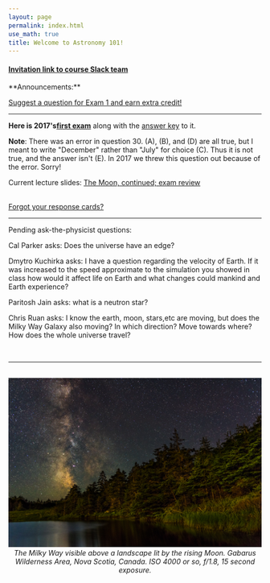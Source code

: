 ```yaml
---
layout: page 
permalink: index.html
use_math: true
title: Welcome to Astronomy 101! 
---
```


<h4>
<a href="https://join.slack.com/t/suphysics/shared_invite/enQtNzI2MzU4NzU5NDI2LWMxZWE2MmYzMjVmZGMzZWU5ZDk5OWFkYjMyMmI5ZGIyZDBkMDZiMjFmY2YzYWY1Y2U5ODY3ZDNlNDhmMDczMzk">Invitation link to course Slack team</a>
</h4>
**Announcements:**

<a href="https://docs.google.com/forms/d/1rpQp2BBb1eWjyAl5x1-IiyVTdGMRIL0PO2O0tI2JvXE/">Suggest a question for Exam 1 and earn extra credit!</a>

---

<b>Here is 2017's<a href="exam1.pdf">first exam</a></b> along with the <a href="exam1-key.pdf">answer key</a> to it.

**Note**: There was an error in question 30. (A), (B), and (D) are all true,
 but I meant to write "December" rather than "July" for choice (C). Thus it is not true, and the answer isn't (E). In 2017 we threw this question out because of the error. Sorry!




Current lecture slides: <a href="slides/lecture8/lecture8.pdf">The Moon, continued; exam review</a><br><br> 

[Forgot your response cards?](cards.html)

---

Pending ask-the-physicist questions:

Cal Parker asks: Does the universe have an edge?

Dmytro Kuchirka asks: I have a question regarding the velocity of Earth. If it was increased to the speed approximate to the simulation you showed in class how would it affect life on Earth and what changes could mankind and Earth experience?

Paritosh Jain asks: what is a neutron star?

Chris Ruan asks:  I know the earth, moon, stars,etc are moving, but does the Milky Way Galaxy also moving? In which direction? Move towards where? How does the whole universe travel?

<br>

---

<br>

<center> <img src="darkened-milky-way.jpg">
<br>
<em>The Milky Way visible above a landscape lit by the rising Moon. Gabarus Wilderness Area, Nova Scotia, Canada. ISO 4000 or so, f/1.8, 15 second exposure.</em> 
